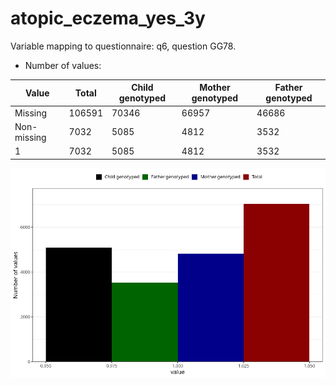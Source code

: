 # atopic_eczema_yes_3y
Variable mapping to questionnaire: q6, question GG78.
- Number of values:

| Value | Total | Child genotyped | Mother genotyped | Father genotyped |
| ----- | ----- | --------------- | ---------------- | ---------------- |
| Missing | 106591 | 70346 | 66957 | 46686 |
| Non-missing | 7032 | 5085 | 4812 | 3532 |
| 1 | 7032 | 5085 | 4812 | 3532 |



![](atopic_eczema_yes_3y_n.png)



